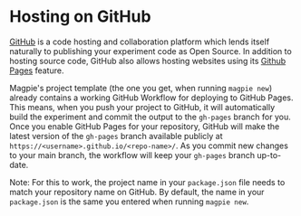 # Hosting on GitHub

[GitHub](https://github.com) is a code hosting and collaboration platform which lends itself naturally to
publishing your experiment code as Open Source. In addition to hosting source code, GitHub also allows
hosting websites using its [Github Pages](https://pages.github.com/) feature.

Magpie's project template (the one you get, when running `magpie new`) already contains a working GitHub Workflow for deploying to GitHub Pages.
This means, when you push your project to GitHub, it will automatically build the experiment and commit the output
to the `gh-pages` branch for you. Once you enable GitHub Pages for your repository, GitHub will make the latest version of the `gh-pages`
branch available publicly at `https://<username>.github.io/<repo-name>/`. As you commit new changes to your main branch,
the workflow will keep your `gh-pages` branch up-to-date.

Note: For this to work, the project name in your `package.json` file needs to match your repository name on GitHub.
By default, the name in your `package.json` is the same you entered when running `magpie new`.
